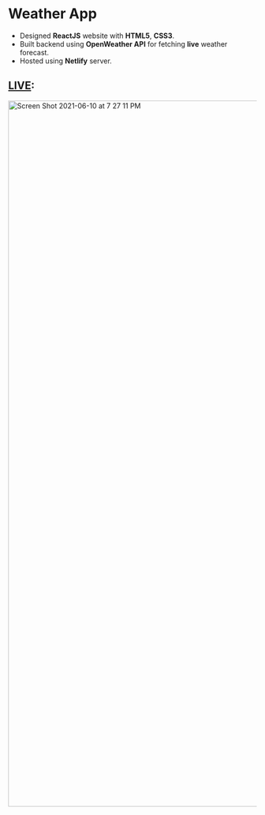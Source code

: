 # Weather App

* Designed **ReactJS** website with **HTML5**, **CSS3**.
* Built backend using  **OpenWeather API** for fetching **live** weather forecast.
* Hosted using **Netlify** server.

## [LIVE](https://weather-app-khabibkh.netlify.app/):

<img width="1429" alt="Screen Shot 2021-06-10 at 7 27 11 PM" src="https://user-images.githubusercontent.com/74743176/121622056-272ea800-ca22-11eb-9b3e-0bd27c582f45.png">



